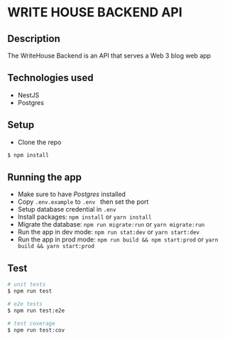# WRITE HOUSE BACKEND API

## Description

The WriteHouse Backend is an API that serves a Web 3 blog web app

## Technologies used

- NestJS
- Postgres


## Setup

- Clone the repo

```bash
$ npm install
```

## Running the app

- Make sure to have _Postgres_ installed
- Copy `.env.example` to `.env ` then set the port
- Setup database credential in `.env`
- Install packages: `npm install` or `yarn install`
- Migrate the database: `npm run migrate:run` or `yarn migrate:run`
- Run the app in dev mode: `npm run stat:dev` or `yarn start:dev`
- Run the app in prod mode: `npm run build && npm start:prod` or `yarn build && yarn start:prod`

## Test

```bash
# unit tests
$ npm run test

# e2e tests
$ npm run test:e2e

# test coverage
$ npm run test:cov
```

